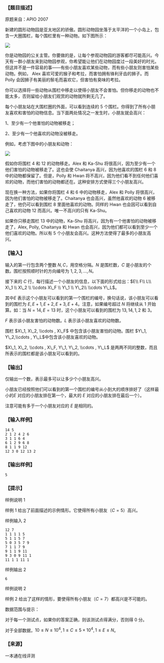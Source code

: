 ### 【题目描述】

原题来自：APIO 2007

新建的圆形动物园是亚太地区的骄傲。圆形动物园坐落于太平洋的一个小岛上，包含一大圈围栏，每个围栏里有一种动物。如下图所示：

![](pic/1596a.png)

你是动物园的公关主管。你要做的是，让每个参观动物园的游客都尽可能高兴。今天有一群小朋友来到动物园参观，你希望能让他们在动物园度过一段美好的时光。但这并不是一件容易的事——有些小朋友喜欢某些动物，而有些小朋友则害怕某些动物。例如， Alex 喜欢可爱的猴子和考拉，而害怕拥有锋利牙齿的狮子。而 Polly 会因狮子有美丽的鬃毛而喜欢它，但害怕有臭味的考拉。

你可以选择将一些动物从围栏中移走以使得小朋友不会害怕。但你移走的动物也不能太多，否则留给小朋友们观赏的动物就所剩无几了。

每个小朋友站在大围栏圈的外面，可以看到连续的 $5$ 个围栏。你得到了所有小朋友喜欢和害怕的动物信息。当下面两处情况之一发生时，小朋友就会高兴：

1、至少有一个他害怕的动物被移走；

2、至少有一个他喜欢的动物没被移走。

例如，考虑下图中的小朋友和动物：

![](pic/1596b.png)

假如你将围栏 $4$ 和 $12$ 的动物移走。Alex 和 Ka-Shu 将很高兴，因为至少有一个他们害怕的动物被移走了。这也会使 Chaitanya 高兴，因为他喜欢的围栏 $6$ 和 $8$ 中的动物都保留了。但是，Polly 和 Hwan 将不高兴，因为他们看不到任何他们喜欢的动物，而他们害怕的动物都还在。这种安排方式使得三个小朋友高兴。

现在换一种方法，如果你将围栏 $4$ 和 $6$ 中的动物移走，Alex 和 Polly 将很高兴，因为他们害怕的动物被移走了。Chaitanya 也会高兴，虽然他喜欢的动物 $6$ 被移走了，他仍可以看到围栏 $8$ 里面他喜欢的动物。同样的 Hwan 也会因可以看到自己喜欢的动物 $12$ 而高兴。唯一不高兴的只有 Ka-Shu。

如果你只移走围栏 $13$ 中的动物，Ka-Shu 将高兴，因为有一个他害怕的动物被移走了，Alex, Polly, Chaitanya 和 Hwan 也会高兴，因为他们都可以看到至少一个他们喜欢的动物。所以有 $5$ 个小朋友会高兴。这种方法使得了最多的小朋友高兴。

### 【输入】

输入的第一行包含两个整数 $N, C$，用空格分隔。$N$ 是围栏数，$C$ 是小朋友的个数。围栏按照顺时针的方向编号为 $1,2,3,…,N$。

接下来的 $C$ 行，每行描述一个小朋友的信息，以下面的形式给出：$E\\ F\\ L\\ X\_1 \\ X\_2 \\ \\cdots X\_F \\ Y\_1 \\ Y\_2\\ \\cdots Y\_L$。

其中$E$ 表示这个小朋友可以看到的第一个围栏的编号，换句话说，该小朋友可以看到的围栏为 $E, E+1, E+2, E+3, E+4$。注意，如果编号超过 $N$ 将继续从 $1$ 开始算。如：当 $N=14, E=13$ 时，这个小朋友可以看到的围栏为 $13,14,1, 2$ 和 $3$。

$F$ 表示该小朋友害怕的动物数。$L$ 表示该小朋友喜欢的动物数。

围栏 $X\_1, X\_2, \\cdots , X\_F$ 中包含该小朋友害怕的动物。围栏 $Y\_1, Y\_2,\\cdots , Y\_L$中包含该小朋友喜欢的动物。

$X\_1, X\_2, \\cdots , X\_F, Y\_1, Y\_2, \\cdots , Y\_L$ 是两两不同的整数，而且所表示的围栏都是该小朋友可以看到的。

### 【输出】

仅输出一个数，表示最多可以让多少个小朋友高兴。

小朋友已经按照他们可以看到的第一个围栏的编号从小到大的顺序排好了（这样最小的$E$ 对应的小朋友排在第一个，最大的 $E$ 对应的小朋友排在最后一个）。

注意可能有多于一个小朋友对应的 $E$ 是相同的。

### 【输入样例】

```
14 5
2 1 2 4 2 6
3 1 1 6 4
6 1 2 9 6 8
8 1 1 9 12
12 3 0 12 13 2
```

### 【输出样例】

```
5
```

### 【提示】

样例说明 1

样例 $1$ 给出了前面描述的示例情形。它使得所有小朋友（$C=5$）高兴。

样例输入 2

```
12 7
1 1 1 1 5
5 1 1 5 7
5 0 3 5 7 9
7 1 1 7 9
9 1 1 9 11
9 3 0 9 11 1
11 1 1 11 1
```

样例输出 2

```
6
```

样例说明 2

样例 $2$ 给出了这样的情形，要使得所有小朋友（$C=7$）都高兴是不可能的。

数据范围与提示：

对于每一个测试点，如果你的答案正确，则该测试点得满分，否则得 $0$ 分。

对于全部数据，$10≤N≤10^4 ,1≤C≤5×10^4 ,1≤E≤N$。


 ### 【来源】

 一本通在线评测 